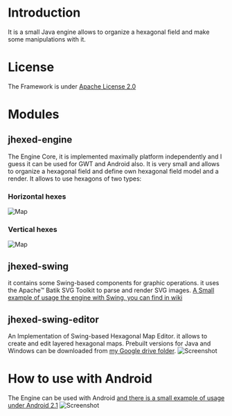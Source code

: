 # Introduction

It is a small Java engine allows to organize a hexagonal field and make some manipulations with it.

# License
The Framework is under [Apache License 2.0](http://www.apache.org/licenses/LICENSE-2.0)

# Modules

## jhexed-engine

The Engine Core, it is implemented maximally platform independently and I guess it can be used for GWT and Android also. It is very small and allows to organize a hexagonal field and define own hexagonal field model and a render. It allows to use hexagons of two types:

### Horizontal hexes
![Map](https://github.com/raydac/jhexed/blob/master/files/horzhexesexample.png)

### Vertical hexes
![Map](https://github.com/raydac/jhexed/blob/master/files/verthexesexample.png)

## jhexed-swing

it contains some Swing-based components for graphic operations. it uses the Apache™ Batik SVG Toolkit to parse and render SVG images. [A Small example of usage the engine with Swing, you can find in wiki](https://github.com/raydac/jhexed/wiki/ExampleOfUsage)

## jhexed-swing-editor

An Implementation of Swing-based Hexagonal Map Editor. it allows to create and edit layered hexagonal maps. Prebuilt versions for Java and Windows can be downloaded from [my Google drive folder](https://drive.google.com/folderview?id=0BxHnNp97IgMRcERvNTI4SjZJN1k&usp=drive_web).
![Screenshot](https://github.com/raydac/jhexed/blob/master/files/mapeditorscreen.png)

# How to use with Android

The Engine can be used with Android [and there is a small example of usage under Android 2.1](https://github.com/raydac/jhexed/tree/master/samples/android/JHexedPhotoView)
![Screenshot](https://github.com/raydac/jhexed/blob/master/files/android_screen.jpg)
